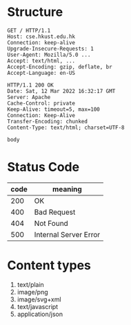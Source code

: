 # Structure
```http
GET / HTTP/1.1
Host: cse.hkust.edu.hk
Connection: keep-alive 
Upgrade-Insecure-Requests: 1 
User-Agent: Mozilla/5.0 ... 
Accept: text/html, ... 
Accept-Encoding: gzip, deflate, br 
Accept-Language: en-US
```

```http
HTTP/1.1 200 OK 
Date: Sat, 12 Mar 2022 16:32:17 GMT 
Server: Apache 
Cache-Control: private 
Keep-Alive: timeout=5, max=100 
Connection: Keep-Alive 
Transfer-Encoding: chunked 
Content-Type: text/html; charset=UTF-8

body
```

# Status Code

| code | meaning               |
| ---- | --------------------- |
| 200  | OK                    |
| 400  | Bad Request           |
| 404  | Not Found             |
| 500  | Internal Server Error |

# Content types
1. text/plain
2. image/png
3. image/svg+xml
4. text/javascript
5. application/json